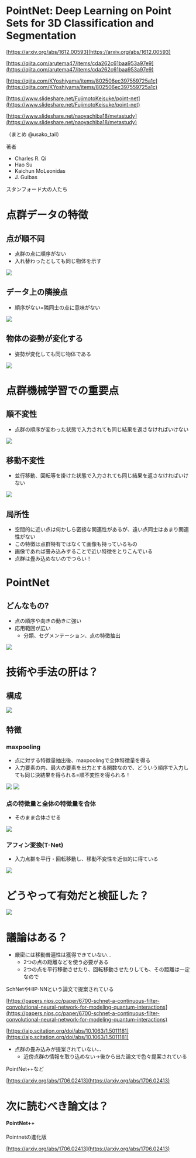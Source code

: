 
# PointNet: Deep Learning on Point Sets for 3D Classification and Segmentation
[https://arxiv.org/abs/1612.00593](https://arxiv.org/abs/1612.00593)

[https://qiita.com/arutema47/items/cda262c61baa953a97e9](https://qiita.com/arutema47/items/cda262c61baa953a97e9)

[https://qiita.com/KYoshiyama/items/802506ec397559725a1c](https://qiita.com/KYoshiyama/items/802506ec397559725a1c)

[https://www.slideshare.net/FujimotoKeisuke/point-net](https://www.slideshare.net/FujimotoKeisuke/point-net)

[https://www.slideshare.net/naoyachiba18/metastudy](https://www.slideshare.net/naoyachiba18/metastudy)

（まとめ @usako_tail）

著者
* Charles R. Qi
* Hao Su
* Kaichun MoLeonidas
*  J. Guibas

スタンフォード大の人たち

# 点群データの特徴
## 点が順不同
* 点群の点に順序がない
* 入れ替わったとしても同じ物体を示す

![](pointnet/01.png)

## データ上の隣接点
* 順序がない=隣同士の点に意味がない

![](pointnet/02.png)

## 物体の姿勢が変化する
* 姿勢が変化しても同じ物体である

![](pointnet/03.png)

# 点群機械学習での重要点

## 順不変性
* 点群の順序が変わった状態で入力されても同じ結果を返さなければいけない

![](pointnet/04.png)

## 移動不変性 
* 並行移動、回転等を掛けた状態で入力されても同じ結果を返さなければいけない

![](pointnet/05.png)

##  局所性
* 空間的に近い点は何かしら密接な関連性があるが、遠い点同士はあまり関連性がない
* この特徴は点群特有ではなくて画像も持っているもの
* 画像であれば畳み込みすることで近い特徴をとりこんでいる
* 点群は畳み込めないのでつらい！

# PointNet
## どんなもの?
* 点の順序や向きの動きに強い
* 応用範囲が広い
	* 分類、セグメンテーション、点の特徴抽出

![](pointnet/10.png)

# 技術や手法の肝は？
## 構成

![](pointnet/06.png)

## 特徴
### maxpooling
* 点に対する特徴量抽出後、maxpoolingで全体特徴量を得る
* 入力要素の内、最大の要素を出力とする関数なので、どういう順序で入力しても同じ決結果を得られる=順不変性を得られる！

![](pointnet/06.png)
![](pointnet/07.png)

### 点の特徴量と全体の特徴量を合体
* そのまま合体させる

![](pointnet/08.png)

### アフィン変換(T-Net)
* 入力点群を平行・回転移動し、移動不変性を近似的に得ている

![](pointnet/12.png)


# どうやって有効だと検証した？

![](pointnet/13.png)

# 議論はある？

* 厳密には移動普遍性は獲得できていない…
	* 2つの点の距離などを使う必要がある
	* 2つの点を平行移動させたり、回転移動させたりしても、その距離は一定なので

SchNetやHIP-NNという論文で提案されている

[https://papers.nips.cc/paper/6700-schnet-a-continuous-filter-convolutional-neural-network-for-modeling-quantum-interactions](https://papers.nips.cc/paper/6700-schnet-a-continuous-filter-convolutional-neural-network-for-modeling-quantum-interactions)

[https://aip.scitation.org/doi/abs/10.1063/1.5011181](https://aip.scitation.org/doi/abs/10.1063/1.5011181)

* 点群の畳み込みが提案されていない…
	* 近傍点群の情報を取り込めない→後から出た論文で色々提案されている

PointNet++など

[https://arxiv.org/abs/1706.02413](https://arxiv.org/abs/1706.02413)

# 次に読むべき論文は？

#### PointNet++
Pointnetの進化版

[https://arxiv.org/abs/1706.02413](https://arxiv.org/abs/1706.02413)

